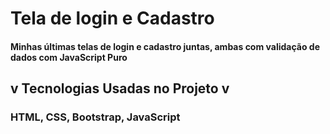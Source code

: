 # Tela de login e Cadastro
#### Minhas últimas telas de login e cadastro juntas, ambas com validação de dados com JavaScript Puro

## v Tecnologias Usadas no Projeto v
### HTML, CSS, Bootstrap, JavaScript
